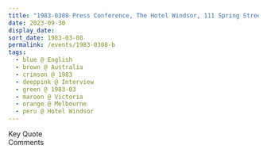 ```yaml
---
title: "1983-0308 Press Conference, The Hotel Windsor, 111 Spring Street, Melbourne, Victoria, Australia"
date: 2023-09-30
display_date: 
sort_date: 1983-03-08
permalink: /events/1983-0308-b
tags:
  - blue @ English
  - brown @ Australia
  - crimson @ 1983
  - deeppink @ Interview
  - green @ 1983-03
  - maroon @ Victoria
  - orange @ Melbourne
  - peru @ Hotel Windsor
---
```


<wave-list>
  <list-title color="green" width="75">Key Quote</list-title>
  <list-item color="BlanchedAlmond"  width="200"></list-item>
  <list-item color="Lavender"></list-item>
  <list-item color="BlanchedAlmond"></list-item>
</wave-list>

<br>

<wave-list>
  <list-title color="green" width="75">Comments</list-title>
  <list-item color="BlanchedAlmond"  width="200"></list-item>
  <list-item color="Lavender"></list-item>
  <list-item color="BlanchedAlmond"></list-item>
</wave-list>